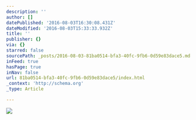 ```yaml
---
description: ''
author: []
datePublished: '2016-08-03T16:30:08.431Z'
dateModified: '2016-08-03T15:33:33.932Z'
title: ''
publisher: {}
via: {}
starred: false
sourcePath: _posts/2016-08-03-81ba0514-bfa3-40fc-9fb6-0d59e83dace5.md
inFeed: true
hasPage: true
inNav: false
url: 81ba0514-bfa3-40fc-9fb6-0d59e83dace5/index.html
_context: 'http://schema.org'
_type: Article

---
```

![](https://the-grid-user-content.s3-us-west-2.amazonaws.com/2c15c9c8-c774-4333-a40b-6cf9195d02ee.jpg)
